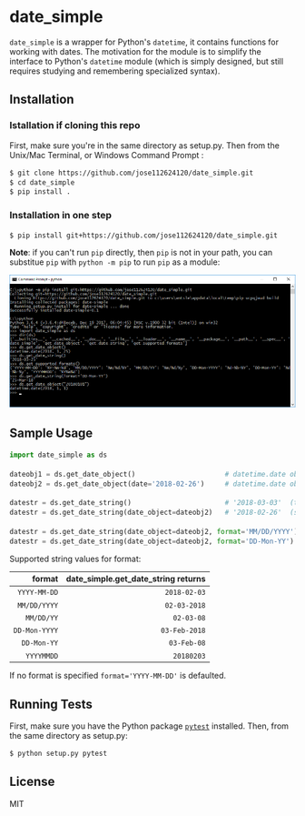 # date_simple

`date_simple` is a wrapper for Python's `datetime`, it contains functions for working with dates. The motivation for the module is to simplify the interface to Python's `datetime` module (which is simply designed, but still requires studying and remembering specialized syntax).

## Installation

### Istallation if cloning this repo
First, make sure you're in the same directory as setup.py.  Then from the Unix/Mac Terminal, or Windows Command Prompt :
```bash
$ git clone https://github.com/jose112624120/date_simple.git
$ cd date_simple
$ pip install .            
```

### Installation in one step
```bash
$ pip install git+https://github.com/jose112624120/date_simple.git
```
**Note**: if you can't run `pip` directly, then `pip` is not in your path, you can substitue `pip` with `python -m pip` to run `pip` as a module:

![](install.png)

## Sample Usage

```python
import date_simple as ds

dateobj1 = ds.get_date_object()                      # datetime.date object for today
dateobj2 = ds.get_date_object(date='2018-02-26')     # datetime.date object for Feb 26, 2018

datestr = ds.get_date_string()                       # '2018-03-03'  (today's date)
datestr = ds.get_date_string(date_object=dateobj2)   # '2018-02-26'  (string date from date object)

datestr = ds.get_date_string(date_object=dateobj2, format='MM/DD/YYYY')  # 02/26/2018
datestr = ds.get_date_string(date_object=dateobj2, format='DD-Mon-YY')  # 26-Feb-18
```

Supported string values for format:

| format        | date_simple.get_date_string returns |
|--------------:|------------------------------------:|
|`YYYY-MM-DD`   | `2018-02-03`  |
|`MM/DD/YYYY`   | `02-03-2018`  |
|`MM/DD/YY`     | `02-03-08`    |
|`DD-Mon-YYYY`  | `03-Feb-2018` |
|`DD-Mon-YY`    | `03-Feb-08`   |
|`YYYYMMDD`     | `20180203`    |

If no format is specified `format='YYYY-MM-DD'` is defaulted.

## Running Tests

First, make sure you have the Python package [`pytest`](https://docs.pytest.org/en/latest/) installed. Then,  from the same directory as setup.py:
```bash
$ python setup.py pytest
``` 


## License

MIT



